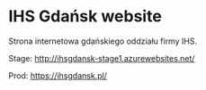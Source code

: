 # IHS Gdańsk website

Strona internetowa gdańskiego oddziału firmy IHS.

Stage: http://ihsgdansk-stage1.azurewebsites.net/

Prod: https://ihsgdansk.pl/
